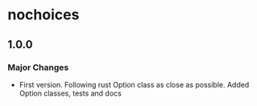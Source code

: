 # nochoices

## 1.0.0

### Major Changes

- First version. Following rust Option class as close as possible. Added Option classes, tests and docs
